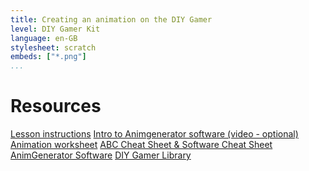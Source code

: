 ```yaml
---
title: Creating an animation on the DIY Gamer
level: DIY Gamer Kit
language: en-GB
stylesheet: scratch
embeds: ["*.png"]
...
```


# Resources

[Lesson instructions](http://www.techwillsaveus.com/az/wp-content/uploads/2014/09/CCLesson4_DIY_Gamer_lessonplan3.pdf)
[Intro to Animgenerator software (video - optional)](https://www.youtube.com/watch?v=tp5ihl3I0Ag)
[Animation worksheet](https://www.dropbox.com/s/48ejx8lvqlf6vuq/Design_your_animation.pdf)
[ABC Cheat Sheet & Software Cheat Sheet](https://www.dropbox.com/s/12kxetkmyp3kwa7/Cheat_sheets.pdf)
[AnimGenerator Software](https://www.techwillsaveus.com/resources/animation-generator-software-diy-gamer-kit/)
[DIY Gamer Library](https://www.techwillsaveus.com/resources/diy-gamer-kit-arduino-library-download/)